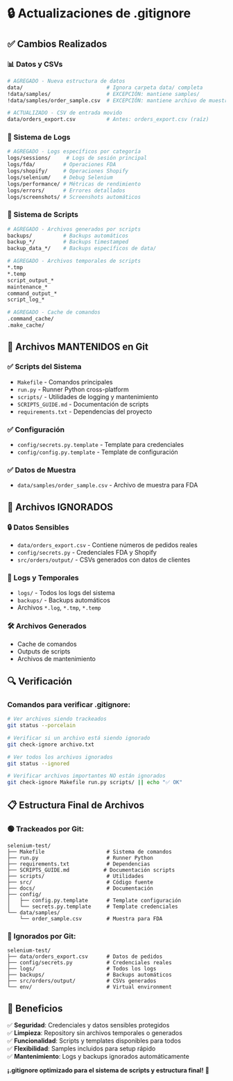 # 🔒 Actualizaciones de .gitignore

## ✅ **Cambios Realizados**

### **📊 Datos y CSVs**
```bash
# AGREGADO - Nueva estructura de datos
data/                           # Ignora carpeta data/ completa
!data/samples/                  # EXCEPCIÓN: mantiene samples/
!data/samples/order_sample.csv  # EXCEPCIÓN: mantiene archivo de muestra

# ACTUALIZADO - CSV de entrada movido
data/orders_export.csv          # Antes: orders_export.csv (raíz)
```

### **📝 Sistema de Logs**
```bash
# AGREGADO - Logs específicos por categoría
logs/sessions/     # Logs de sesión principal
logs/fda/         # Operaciones FDA
logs/shopify/     # Operaciones Shopify
logs/selenium/    # Debug Selenium
logs/performance/ # Métricas de rendimiento
logs/errors/      # Errores detallados
logs/screenshots/ # Screenshots automáticos
```

### **🚀 Sistema de Scripts**
```bash
# AGREGADO - Archivos generados por scripts
backups/          # Backups automáticos
backup_*/         # Backups timestamped
backup_data_*/    # Backups específicos de data/

# AGREGADO - Archivos temporales de scripts
*.tmp
*.temp
script_output_*
maintenance_*
command_output_*
script_log_*

# AGREGADO - Cache de comandos
.command_cache/
.make_cache/
```

## 🎯 **Archivos MANTENIDOS en Git**

### **✅ Scripts del Sistema**
- `Makefile` - Comandos principales
- `run.py` - Runner Python cross-platform
- `scripts/` - Utilidades de logging y mantenimiento
- `SCRIPTS_GUIDE.md` - Documentación de scripts
- `requirements.txt` - Dependencias del proyecto

### **✅ Configuración**
- `config/secrets.py.template` - Template para credenciales
- `config/config.py.template` - Template de configuración

### **✅ Datos de Muestra**
- `data/samples/order_sample.csv` - Archivo de muestra para FDA

## 🚫 **Archivos IGNORADOS**

### **🔒 Datos Sensibles**
- `data/orders_export.csv` - Contiene números de pedidos reales
- `config/secrets.py` - Credenciales FDA y Shopify
- `src/orders/output/` - CSVs generados con datos de clientes

### **📝 Logs y Temporales**
- `logs/` - Todos los logs del sistema
- `backups/` - Backups automáticos
- Archivos `*.log`, `*.tmp`, `*.temp`

### **🛠️ Archivos Generados**
- Cache de comandos
- Outputs de scripts
- Archivos de mantenimiento

## 🔍 **Verificación**

### **Comandos para verificar .gitignore:**
```bash
# Ver archivos siendo trackeados
git status --porcelain

# Verificar si un archivo está siendo ignorado
git check-ignore archivo.txt

# Ver todos los archivos ignorados
git status --ignored

# Verificar archivos importantes NO están ignorados
git check-ignore Makefile run.py scripts/ || echo "✅ OK"
```

## 📋 **Estructura Final de Archivos**

### **🟢 Trackeados por Git:**
```
selenium-test/
├── Makefile                    # Sistema de comandos
├── run.py                      # Runner Python
├── requirements.txt            # Dependencias
├── SCRIPTS_GUIDE.md           # Documentación scripts
├── scripts/                    # Utilidades
├── src/                        # Código fuente
├── docs/                       # Documentación
├── config/
│   ├── config.py.template      # Template configuración
│   └── secrets.py.template     # Template credenciales
└── data/samples/
    └── order_sample.csv        # Muestra para FDA
```

### **🔴 Ignorados por Git:**
```
selenium-test/
├── data/orders_export.csv      # Datos de pedidos
├── config/secrets.py           # Credenciales reales
├── logs/                       # Todos los logs
├── backups/                    # Backups automáticos
├── src/orders/output/          # CSVs generados
└── env/                        # Virtual environment
```

## 🎯 **Beneficios**

✅ **Seguridad**: Credenciales y datos sensibles protegidos  
✅ **Limpieza**: Repository sin archivos temporales o generados  
✅ **Funcionalidad**: Scripts y templates disponibles para todos  
✅ **Flexibilidad**: Samples incluidos para setup rápido  
✅ **Mantenimiento**: Logs y backups ignorados automáticamente  

**¡.gitignore optimizado para el sistema de scripts y estructura final!** 🚀 